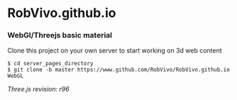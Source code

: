 # RobVivo.github.io
### WebGl/Threejs basic material
Clone this project on your own server to start working on 3d web content  
```shell
$ cd server_pages_directory
$ git clone -b master https://www.github.com/RobVivo/RobVivo.github.io WebGL
```
*Three.js revision: r96*
